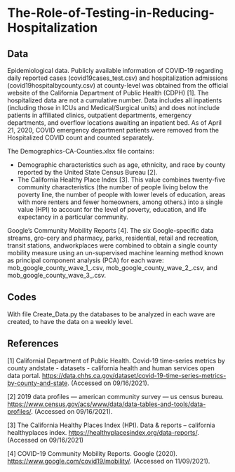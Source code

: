 # The-Role-of-Testing-in-Reducing-Hospitalization

## Data
Epidemiological data.  Publicly available information of COVID-19 regarding daily reported cases (covid19cases_test.csv) and hospitalization admissions (covid19hospitalbycounty.csv) at county-level was obtained from the official website of the California Department of Public Health (CDPH) [1]. The hospitalized data are not a cumulative number. Data includes all inpatients (including those in ICUs and Medical/Surgical units) and does not include patients in affiliated clinics, outpatient departments, emergency departments, and overflow locations awaiting an inpatient bed. As of April 21, 2020, COVID emergency department patients were removed from the Hospitalized COVID count and counted separately.
 
The Demographics-CA-Counties.xlsx file contains:
- Demographic characteristics such as age, ethnicity, and race by county reported by the United State Census Bureau [2].
- The California Healthy Place Index [3]. This value combines twenty-five community characteristics  (the number of people living below the poverty line, the number of people with lower levels of education, areas with more renters and fewer homeowners, among others.) into a single value (HPI) to account for the level of poverty, education, and life expectancy in a particular community. 

Google’s Community Mobility Reports [4]. The six Google-specific data streams, gro-cery  and  pharmacy,  parks,  residential,  retail  and  recreation,  transit  stations,  andworkplaces were combined to obtain a single county mobility measure using an un-supervised machine learning method known as principal component analysis (PCA) for each wave: 
mob_google_county_wave_1_.csv, mob_google_county_wave_2_.csv, and mob_google_county_wave_3_.csv.

## Codes
With file Create_Data.py the databases to be analyzed in each wave are created, to have the data on a weekly level.

## References
[1] Californial Department of Public Health.  Covid-19 time-series metrics by county andstate - datasets - california health and human services open data portal. https://data.chhs.ca.gov/dataset/covid-19-time-series-metrics-by-county-and-state. (Accessed on 09/16/2021).

[2] 2019 data profiles — american community survey — us census bureau. https://www.census.gov/acs/www/data/data-tables-and-tools/data-profiles/. (Accessed on 09/16/2021).

[3] The  California  Healthy  Places  Index  (HPI). Data  &  reports – california  healthyplaces index. https://healthyplacesindex.org/data-reports/. (Accessed  on 09/16/2021)

[4] COVID-19 Community Mobility Reports.  Google (2020). https://www.google.com/covid19/mobility/. (Accessed on 11/09/2021).
